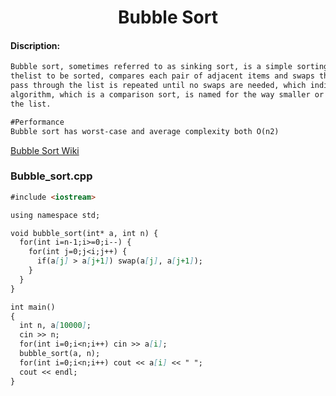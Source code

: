 <center><h1>Bubble Sort</h1></center>

#### Discription:
```markdown
Bubble sort, sometimes referred to as sinking sort, is a simple sorting algorithm that repeatedly steps through 
thelist to be sorted, compares each pair of adjacent items and swaps them if they are in the wrong order. The 
pass through the list is repeated until no swaps are needed, which indicates that the list is sorted. The 
algorithm, which is a comparison sort, is named for the way smaller or larger elements "bubble" to the top of 
the list.

#Performance
Bubble sort has worst-case and average complexity both О(n2)
```
[Bubble Sort Wiki](https://en.wikipedia.org/wiki/Bubble_sort)

### Bubble_sort.cpp
```markdown
#include <iostream>

using namespace std;

void bubble_sort(int* a, int n) {
  for(int i=n-1;i>=0;i--) {
    for(int j=0;j<i;j++) {
      if(a[j] > a[j+1]) swap(a[j], a[j+1]);
    }
  }
}

int main()
{
  int n, a[10000];
  cin >> n;
  for(int i=0;i<n;i++) cin >> a[i];
  bubble_sort(a, n);
  for(int i=0;i<n;i++) cout << a[i] << " ";
  cout << endl;
}
```

